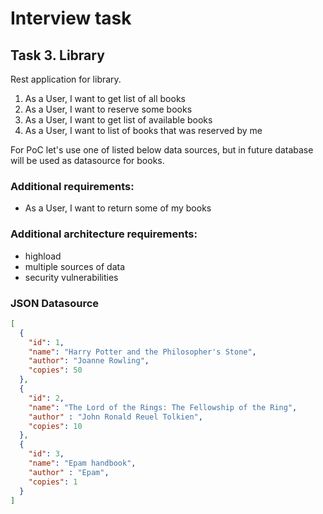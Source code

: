 # Interview task

## Task 3. Library

Rest application for library.

1) As a User, I want to get list of all books
2) As a User, I want to reserve some books
3) As a User, I want to get list of available books
4) As a User, I want to list of books that was reserved by me

For PoC let's use one of listed below data sources, but in future database will be used as datasource for books.

### Additional requirements:

* As a User, I want to return some of my books

### Additional architecture requirements:

* highload
* multiple sources of data
* security vulnerabilities

### JSON Datasource

```json
[
  {
    "id": 1,
    "name": "Harry Potter and the Philosopher's Stone",
    "author": "Joanne Rowling",
    "copies": 50
  },
  {
    "id": 2,
    "name": "The Lord of the Rings: The Fellowship of the Ring",
    "author" : "John Ronald Reuel Tolkien",
    "copies": 10
  },
  {
    "id": 3,
    "name": "Epam handbook",
    "author" : "Epam",
    "copies": 1
  }
]
